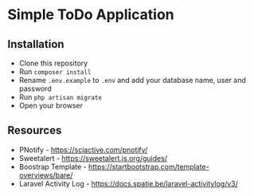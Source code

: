 # Simple ToDo Application

## Installation
- Clone this repository
- Run `composer install`
- Rename `.env.example` to `.env` and add your database name, user and password
- Run `php artisan migrate`
- Open your browser


## Resources
- PNotify - https://sciactive.com/pnotify/
- Sweetalert - https://sweetalert.js.org/guides/
- Boostrap Template - https://startbootstrap.com/template-overviews/bare/
- Laravel Activity Log - https://docs.spatie.be/laravel-activitylog/v3/
